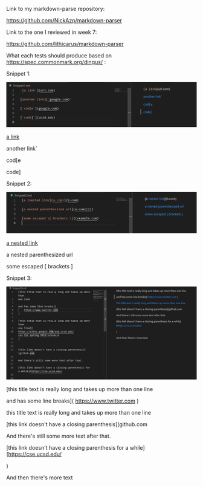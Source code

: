 Link to my markdown-parse repository: 

https://github.com/NickAzp/markdown-parser

Link to the one I reviewed in week 7:

https://github.com/lithicarus/markdown-parser

What each tests should produce based on https://spec.commonmark.org/dingus/ :

  Snippet 1:
  
  ![Image 1](Snippet1Preview.png)
  
  [a link](url.com)

  another link`

  cod[e

  code]
  
  Snippet 2:
  
  ![Image 2](Snippet2Preview.png)
  
  [a nested link](b.com)

  a nested parenthesized url

  some escaped [ brackets ]
  
  Snippet 3:
  
  ![Image 3](Snippet3Preview.png)
  
  [this title text is really long and takes up more than one line

  and has some line breaks]( https://www.twitter.com )

  this title text is really long and takes up more than one line

  [this link doesn't have a closing parenthesis](github.com

  And there's still some more text after that.

  [this link doesn't have a closing parenthesis for a while](https://cse.ucsd.edu/

  )

  And then there's more text
  
 
